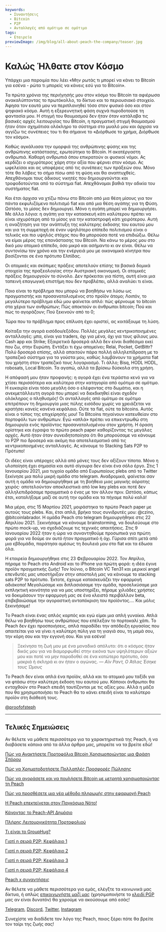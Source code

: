 ```yaml
---
keywords:
  - Συναντήσεις
  - Bitcoin
  - P2P
  - Ανταλλαγές από ομότιμο σε ομότιμο
tags:
  - Εταιρεία
previewImage: /img/blog/all-about-peach-the-company/teaser.jpg
---
```


# Καλώς Ήλθατε στον Κόσμο

Υπάρχει μια παροιμία που λέει «Μην ρωτάς τι μπορεί να κάνει το Bitcoin για εσένα - ρώτα τι μπορείς να κάνεις εσύ για το Bitcoin».

Τα πρώτα χρόνια της περιήγησής μου στον κόσμο του Bitcoin τα αφιέρωσα ανακαλύπτοντας το πρωτόκολλο, το δίκτυο και το περιουσιακό στοιχείο. Άφησα τον εαυτό μου να περιπλανηθεί τόσο στον φυσικό όσο και στον ψηφιακό κόσμο. Αυτή η εξερευνητική φάση συχνά πυροδοτούσε τη φαντασία μου. Η στιγμή του θαυμασμού δεν ήταν όταν κατάλαβα τις βασικές αρχές λειτουργίας του Bitcoin, η πραγματική στιγμή θαυμασμού ήταν όταν σχημάτισα ολόκληρο το σύστημα στο μυαλό μου και άρχισα να αγγίζω τις συνέπειες του τι θα σήμαινε το «Διόρθωσε το χρήμα, Διόρθωσε τον κόσμο».

Καθώς αγκάλιασα την ομορφιά της ανθρώπινης φύσης και της ανθρώπινης κατάστασης, ερωτεύτηκα το Bitcoin. Η ακατέργαστη ανθρωπιά. Καθαρή ανθρωπιά όπου επικρατούν οι φυσικοί νόμοι. Ας κερδίζει ο ισχυρότερος χάρη στην αξία που φέρνει στον κόσμο. Ας ωφελείσαι και ας υποφέρεις από τις συνέπειες των πράξεών σου. Μόνο τότε θα λάβεις το σήμα πίσω από τη φύση και θα αναπτυχθείς. Απεχθάνομαι τους άδικους νικητές που δημιουργούνται και τροφοδοτούνται από το σύστημα fiat. Απεχθάνομαι βαθιά την αδικία του συστήματος fiat.

Και έτσι άρχισα να χτίζω πάνω στο Bitcoin από μια θέση μίσους για τον πάντα εκφυλιζόμενο πολιτισμό fiat και από μια θέση αγάπης για τη Φύση. Ωστόσο, το μίσος δεν δημιουργεί. Μόνο η αγάπη μπορεί να δημιουργήσει. Με άλλα λόγια: η αγάπη για την κατασκευή κάτι καλύτερου πρέπει να είναι ισχυρότερη από το μίσος για την καταστροφή κάτι χειρότερου. Αυτή η αναζήτηση για την ανάπτυξη της καλύτερης έκδοσης του εαυτού μου και για τη συμμετοχή σε έναν υψηλότερο επίπεδο πολιτισμού είναι ο τελικός και πιο υψηλός στόχος που θα μπορούσα ποτέ να επιδιώξω. Θέλω να είμαι μέρος της επανάστασης του Bitcoin. Να κάνω το μέρος μου στο δικό μου ατομικό επίπεδο, όσο μικρό και ασήμαντο κι αν είναι. Θέλω να συντονίσω τον χρόνο και την ενέργειά μου με οικονομικά κίνητρα που βασίζονται σε ένα πρότυπο Ελπίδας.

Οι ατομικές και σκόπιμες πράξεις αποτελούν επίσης τα βασικά δομικά στοιχεία της πραξεολογίας στην Αυστριακή οικονομική. Οι ατομικές πράξεις δημιουργούν το σύνολο. Δεν πρόκειται για πίστη, αυτή είναι μια ταπεινή επαγωγική επιστήμη που δεν προβλέπει, αλλά αναλύει τι είναι.

Ποιο είναι το πρόβλημα που μπορώ να βοηθήσω να λύσω ως πραγματιστής και προσανατολισμένος στο προϊόν άτομο;
Λοιπόν, το μεγαλύτερο πρόβλημα εδώ μου φαίνεται απλό:
πώς φέρνουμε το bitcoin στα χέρια των ανθρώπων;
Πώς αποκτούν οι άνθρωποι bitcoin;
Πού και πώς το αγοράζουν;
Πού ξεκινούν από το 0;

Τώρα που το πρόβλημα προς επίλυση έχει οριστεί, ας κοιτάξουμε τη λύση.

Κοίταξα την αγορά εισόδου/εξόδου. Πολλές μεγάλες κεντρικοποιημένες ανταλλαγές: μπα, είναι για traders, όχι για μένα, όχι για τους φίλους μου. Cash app και Strike; Εξαιρετικά δροσερά αλλά δεν είναι διαθέσιμα εκεί που ζω, στην Ευρώπη. Εντάξει τι έχω απομείνει; Relai, Pocket, GetBittr? Πολύ δροσερά επίσης, αλλά απαιτούν πάρα πολλή αλληλεπίδραση με το τραπεζικό σύστημα για τα γούστα μου, καθώς λαμβάνουν τα χρήματα fiat του χρήστη στον τραπεζικό τους λογαριασμό. Τι άλλο; Bisq, HODL HODL, robosats, Local Bitcoin. Τα αγαπώ, αλλά τα βρίσκω δύσκολα στη χρήση.

Η απόφασή μου ήταν προφανής: η αγορά έχει ένα τεράστιο κενό για να χτίσει περισσότερα και καλύτερα στην κατηγορία από ομότιμο σε ομότιμο. Η ευκαιρία είναι τόσο μεγάλη όσο ο ελέφαντας στο δωμάτιο, και η ανεκμετάλλευτη αγορά που μπορεί να διεκδικηθεί είναι σχεδόν ολόκληρος ο πληθυσμός! Οι ανταλλαγές από ομότιμο σε ομότιμο επιτρέπουν τη δημιουργία μιας πύλης εισόδου χωρίς να χρειάζεται να κρατήσει κανείς κανένα κεφάλαιο. Ούτε τα fiat, ούτε τα bitcoins. Αυτός είναι ο τύπος της επιχείρησής μου! Τα Bitcoins πηγαίνουν κατευθείαν στο πορτοφόλι των ανθρώπων. Εγώ «απλά» πρέπει να επικεντρωθώ στη δημιουργία ενός προϊόντος προσανατολισμένου στον χρήστη. Η όραση ορίστηκε και έγραψα το πρώτο peach paper καθορίζοντας τις μεγάλες αρχές. Αυτό ήταν όταν συνειδητοποίησα ότι θα μπορούσαμε να κάνουμε το P2P πιο δροσερό και ακόμη πιο αποτελεσματικό από τις κεντρικοποιημένες ανταλλαγές. Ας κάνουμε το Stacking Sats P2P το Πρότυπο!

Οι ιδέες είναι υπέροχες αλλά από μόνες τους δεν αξίζουν τίποτα. Μόνο η υλοποίηση έχει σημασία και αυτό σίγουρα δεν είναι ένα σόλο έργο. Στις 1 Ιανουαρίου 2021, μια τυχαία ομάδα από Ευρωπαίους plebs από το Twitter ξεκίνησε μια πολύ μικρή ομάδα στο telegram. Αναδρομικά, φαίνεται σαν αυτή η ομάδα να δημιουργήθηκε με τη βοήθεια μιας μαγικής αόρατης χειρός· αποτελούνταν αποκλειστικά από low key plebs και ποτέ δεν αλληλεπιδράσαμε πραγματικά ο ένας με τον άλλον πριν. Ωστόσο, κάπως έτσι, καταλήξαμε μαζί σε αυτή την ομάδα και τα πήγαμε πολύ καλά!

Μια μέρα, στις 15 Μαρτίου 2021, μοιράστηκα το πρώτο Peach paper με αυτούς τους plebs. Και, έτσι απλά, βρήκα τους συνιδρυτές μου: @czino, @bitcoinlabrador. Η ομάδα Peach στο telegram δημιουργήθηκε στις 22 Απριλίου 2021. Ξεκινήσαμε να κάνουμε brainstorming, να δουλεύουμε στο πρώτο mock-up, να σχεδιάζουμε τις τεχνικές απαιτήσεις. Στις 9 Ιανουαρίου 2022 ήταν η ώρα να συναντηθούμε προσωπικά για πρώτη φορά για να δούμε αν αυτό ήταν πραγματικό ή όχι. Γύρισα σπίτι μετά από μια εβδομάδα, παράτησα αμέσως τη δουλειά μου στο fiat και τα έδωσα όλα.

Η εταιρεία δημιουργήθηκε στις 23 Φεβρουαρίου 2022. Τον Απρίλιο, πήραμε το Peach στο Android και το iPhone για πρώτη φορά: η ιδέα έγινε προϊόν πραγματικής ζωής! Τον Ιούνιο, ο Bitcoin VC Ten31 και μερικοί angel επενδυτές μας υποστήριξαν στην αποστολή μας να κάνουμε το stacking sats P2P το πρότυπο. Έκτοτε, έχουμε κατασκευάζει την εφαρμογή αδιάκοπα! Μεγαλώσαμε και διπλασιάσαμε την ομάδα, προσελκύσαμε μια εκπληκτική κοινότητα για να μας υποστηρίξει, πήραμε χιλιάδες χρήστες να δοκιμάσουν την εφαρμογή μας σε ένα κλειστό περιβάλλον beta, επιβεβαιώσαμε την αγοραστική ανταπόκριση του προϊόντος.... Και μόλις ξεκινήσαμε!

Το Peach είναι ένας απλός καρπός και εγώ είμαι μια απλή γυναίκα. Απλά θέλω να βοηθήσω τους ανθρώπους που επέλεξαν το πορτοκαλί χάπι. Το Peach δεν έχει προσποιήσεις, απλά παραδίδει την απόδειξη εργασίας που απαιτείται για να γίνει η καλύτερη πύλη για τη γιαγιά σου, τη μαμά σου, την κόρη σου και την εγγονή σου. Και για εσένα!

> Ξεκίνησα τη ζωή μου με ένα μοναδικό απόλυτο: ότι ο κόσμος ήταν δικός μου για να διαμορφωθεί στην εικόνα των υψηλότερων αξιών μου και ποτέ να μην παραδοθεί σε ένα κατώτερο πρότυπο, όσο μακριά ή σκληρά κι αν ήταν ο αγώνας.
> <cite>— Αϊν Ραντ, Ο Άτλας Έσηκε τους Ώμους</cite>

Το Peach δεν είναι απλά ένα προϊόν, αλλά και το ατομικό μου ταξίδι για να φτάσω στην καλύτερη έκδοση του εαυτού μου. Κάποιοι άνθρωποι θα ενταχθούν στο Peach επειδή ταυτίζονται με τις αξίες μου. Αλλά η μάζα που θα χρησιμοποιήσει το Peach θα το κάνει επειδή είναι το καλύτερο προϊόν στη διάθεσή τους.

[@proofofsteph](https://twitter.com/proofofsteph)

---

## Τελικές Σημειώσεις

Αν θέλετε να μάθετε περισσότερα για τα χαρακτηριστικά της Peach, ή να διαβάσετε κάποια από τα άλλα άρθρα μας, μπορείτε να τα βρείτε εδώ!

[Πώς να Ανακτήσετε Πορτοφόλια Bitcoin Χρησιμοποιώντας μια Φράση Σπόρου](https://peachbitcoin.com/el/blog/how-to-restore-peach-wallet/)

[Πώς να Χρηματοδοτήσετε Πολλαπλές Προσφορές Πώλησης](https://peachbitcoin.com/el/blog/funding-multiple-sell-offers/)

[Πώς να αγοράσετε και να πουλήσετε Bitcoin με μετρητά χρησιμοποιώντας τη Peach](https://peachbitcoin.com/el/blog/how-to-buy-and-sell-bitcoin-with-cash-using-peach/)

[Πώς να προσθέσετε μια νέα μέθοδο πληρωμής στην εφαρμογή Peach](https://peachbitcoin.com/el/blog/how-to-add-a-payment-method/)

[Η Peach επεκτείνεται στον Παγκόσμιο Νότο!](https://peachbitcoin.com/el/blog/peach-expands-to-the-global-south/)

[Κάνοντας το Peach-API Δημόσιο](https://peachbitcoin.com/el/blog/making-our-peach-api-public/)

[Πλήρης Λειτουργικότητα Πορτοφολιού](https://peachbitcoin.com/el/blog/full-wallet-functionality/)

[Τι είναι το GroupHug?](https://peachbitcoin.com/el/blog/group-hug/)

[Γιατί η σειρά P2P; Κεφάλαιο 1](https://peachbitcoin.com/el/blog/why-p2p-chapter-1/)

[Γιατί η σειρά P2P; Κεφάλαιο 2](https://peachbitcoin.com/el/blog/why-p2p-chapter-2/)

[Γιατί η σειρά P2P; Κεφάλαιο 3](https://peachbitcoin.com/el/blog/why-p2p-chapter-3-circular-economies/)

[Γιατί η σειρά P2P; Κεφάλαιο 4](https://peachbitcoin.com/el/blog/why-p2p-chapter-4-chains-of-trust/)

[Peach x συναντήσεις](https://peachbitcoin.com/el/blog/peach-for-meetups/)

Αν θέλετε να μάθετε περισσότερα για εμάς, ελέγξτε τα κοινωνικά μας δίκτυα, ή απλώς [επικοινωνήστε μαζί μας](mailto:hello@peachbitcoin.com) (χρησιμοποιήστε το [κλειδί PGP](https://keys.openpgp.org/vks/v1/by-fingerprint/48339A19645E2E53488E0E5479E1B270FACD1BD2) μας αν είναι δυνατόν) θα χαρούμε να ακούσουμε από εσάς!

[Telegram](https://t.me/peachtopeach), [Discord](https://discord.gg/ypeHz3SW54), [Twitter](https://twitter.com/peachbitcoin), [Instagram](https://instagram.com/peachbitcoin)

Συνεχίστε να διαδίδετε τον λόγο της Peach, ποιος ξέρει πότε θα βρείτε τον ταίρι της ζωής σας!
